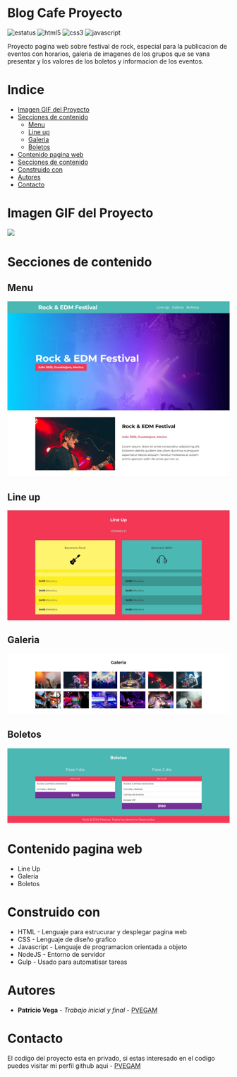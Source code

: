 # Blog Cafe Proyecto
![estatus](https://img.shields.io/static/v1?style=for-the-badge&label=ESTATUS&message=FINALIZADO&color=green) ![html5](https://img.shields.io/badge/-HTML5-E34F26?style=for-the-badge&logo=html5&logoColor=white) ![css3](https://img.shields.io/badge/-CSS3-1572B6?style=for-the-badge&logo=css3&logoColor=white) ![javascript](https://img.shields.io/badge/-JAVASCRIPT-ED8B00?style=for-the-badge&logo=javascript&logoColor=white) 

Proyecto pagina web sobre festival de rock, especial para la publicacion de eventos con horarios, galeria de imagenes de los grupos que se vana presentar y los valores de los boletos y informacion de los eventos.
# Indice
* [Imagen GIF del Proyecto](#imagen-gif-del-proyecto)
* [Secciones de contenido](#secciones-de-contenido)
  * [Menu](#menu)
  * [Line up](#line-up)
  * [Galeria](#galeria)
  * [Boletos](#boletos)
* [Contenido pagina web](#contenido-pagina-web)
* [Secciones de contenido](#secciones-de-contenido)
* [Construido con](#construido-con)
* [Autores](#autores)
* [Contacto](#contacto)
# Imagen GIF del Proyecto
![](https://github.com/sith2000/Rock-EDM-Festival-Proyecto/blob/main/chrome-capture-2023-0-20.gif)
# Secciones de contenido
## Menu
![](https://github.com/PVEGAM/Rock-EDM-Festival-Proyecto/blob/main/chrome-capture-2023-0-22%20(1)%20s1.png)
## Line up
![](https://github.com/PVEGAM/Rock-EDM-Festival-Proyecto/blob/main/chrome-capture-2023-0-22%20(1)%20s5.png)
## Galeria
![](https://github.com/PVEGAM/Rock-EDM-Festival-Proyecto/blob/main/chrome-capture-2023-0-22%20(1)%20s3.png)
## Boletos
![](https://github.com/PVEGAM/Rock-EDM-Festival-Proyecto/blob/main/chrome-capture-2023-0-22%20(1)%20s4.png)
# Contenido pagina web
* Line Up
* Galeria
* Boletos
# Construido con
* HTML - Lenguaje para estrucurar y desplegar pagina web
* CSS - Lenguaje de diseño grafico
* Javascript - Lenguaje de programacion orientada a objeto
* NodeJS - Entorno de servidor
* Gulp - Usado para automatisar tareas
# Autores
* **Patricio Vega** - *Trabajo inicial y final* - [PVEGAM](https://github.com/PVEGAM)
# Contacto
El codigo del proyecto esta en privado, si estas interesado en el codigo puedes visitar mi perfil github aqui - [PVEGAM](https://github.com/PVEGAM)
